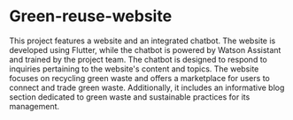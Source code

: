 # Green-reuse-website

This project features a website and an integrated chatbot. The website is developed using Flutter,
while the chatbot is powered by Watson Assistant and trained by the project team. The chatbot is designed to 
respond to inquiries pertaining to the website's content and topics. The website focuses on recycling green waste 
and offers a marketplace for users to connect and trade green waste. Additionally, it includes an informative blog 
section dedicated to green waste and sustainable practices for its management.
